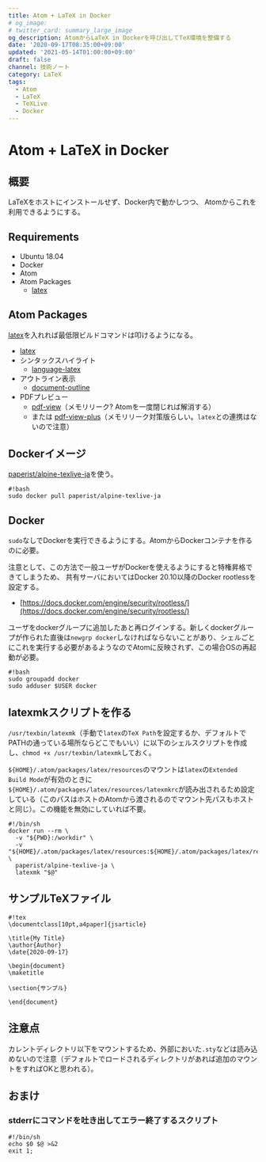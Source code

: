 ```yaml
---
title: Atom + LaTeX in Docker
# og_image:
# twitter_card: summary_large_image
og_description: AtomからLaTeX in Dockerを呼び出してTeX環境を整備する
date: '2020-09-17T08:35:00+09:00'
updated: '2021-05-14T01:00:00+09:00'
draft: false
channel: 技術ノート
category: LaTeX
tags:
  - Atom
  - LaTeX
  - TeXLive
  - Docker
---
```

# Atom + LaTeX in Docker

## 概要

LaTeXをホストにインストールせず、Docker内で動かしつつ、
Atomからこれを利用できるようにする。

## Requirements

- Ubuntu 18.04
- Docker
- Atom
- Atom Packages
  - [latex](https://atom.io/packages/latex)

## Atom Packages

[latex](https://atom.io/packages/latex)を入れれば最低限ビルドコマンドは叩けるようになる。

- [latex](https://atom.io/packages/latex)
- シンタックスハイライト
  - [language-latex](https://atom.io/packages/language-latex)
- アウトライン表示
  - [document-outline](https://atom.io/packages/document-outline)
- PDFプレビュー
  - [pdf-view]()（メモリリーク? Atomを一度閉じれば解消する）
  - または [pdf-view-plus]()（メモリリーク対策版らしい。`latex`との連携はないので注意）

## Dockerイメージ

[paperist/alpine-texlive-ja](https://hub.docker.com/r/paperist/alpine-texlive-ja/)を使う。

```
#!bash
sudo docker pull paperist/alpine-texlive-ja
```

## Docker

`sudo`なしでDockerを実行できるようにする。AtomからDockerコンテナを作るのに必要。

注意として、この方法で一般ユーザがDockerを使えるようにすると特権昇格できてしまうため、
共有サーバにおいてはDocker 20.10以降のDocker rootlessを設定する。

- [https://docs.docker.com/engine/security/rootless/](https://docs.docker.com/engine/security/rootless/)

ユーザをdockerグループに追加したあと再ログインする。新しくdockerグループが作られた直後は`newgrp docker`しなければならないことがあり、シェルごとにこれを実行する必要があるようなのでAtomに反映されず、この場合OSの再起動が必要。

```
#!bash
sudo groupadd docker
sudo adduser $USER docker
```

## latexmkスクリプトを作る

`/usr/texbin/latexmk`（手動で`latex`の`TeX Path`を設定するか、デフォルトでPATHの通っている場所ならどこでもいい）に以下のシェルスクリプトを作成し、`chmod +x /usr/texbin/latexmk`しておく。

`${HOME}/.atom/packages/latex/resources`のマウントは`latex`の`Extended Build Mode`が有効のときに`${HOME}/.atom/packages/latex/resources/latexmkrc`が読み出されるため設定している（このパスはホストのAtomから渡されるのでマウント先パスもホストと同じ）。この機能を無効にしていれば不要。

```
#!/bin/sh
docker run --rm \
  -v "${PWD}:/workdir" \
  -v "${HOME}/.atom/packages/latex/resources:${HOME}/.atom/packages/latex/resources" \
  paperist/alpine-texlive-ja \
  latexmk "$@"
```

## サンプルTeXファイル

```
#!tex
\documentclass[10pt,a4paper]{jsarticle}

\title{My Title}
\author{Author}
\date{2020-09-17}

\begin{document}
\maketitle

\section{サンプル}

\end{document}
```

## 注意点

カレントディレクトリ以下をマウントするため、外部においた`.sty`などは読み込めないので注意（デフォルトでロードされるディレクトリがあれば追加のマウントをすればOKと思われる）。

## おまけ

### stderrにコマンドを吐き出してエラー終了するスクリプト

```
#!/bin/sh
echo $0 $@ >&2
exit 1;
```
